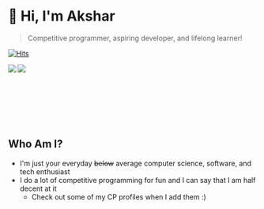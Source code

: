 # 👋 Hi, I'm Akshar
> Competitive programmer, aspiring developer, and lifelong learner!

[![Hits](https://hits.seeyoufarm.com/api/count/incr/badge.svg?url=https%3A%2F%2Fgithub.com%2FnotAkki&count_bg=%233139E7&title_bg=%23111113&icon=github.svg&icon_color=%23E7E7E7&title=Hits&edge_flat=false)](https://hits.seeyoufarm.com)

<!--![Anurag's GitHub stats](https://github-readme-stats.vercel.app/api?username=notAkki&show_icons=true&custom_title=My+Stats&include_all_commits=true&hide_)
--->

<a>
  <img align="left" src="https://github-readme-stats.vercel.app/api?username=notAkki&show_icons=true&custom_title=My+Stats&include_all_commits=true&line_height=20&theme=tokyonight&bg_color=131315"></img>
</a>
<a>
  <img align="left" src="https://github-readme-stats.vercel.app/api/top-langs/?username=notAkki&layout=compact&card_width=220"></img>
</a>

<br />
<br />
<br />
<br />
<br />
<br />
<br />

## Who Am I?
- I'm just your everyday ~~below~~ average computer science, software, and tech enthusiast
- I do a lot of competitive programming for fun and I can say that I am half decent at it
  -  Check out some of my CP profiles when I add them :)
  
<!--

Here are some ideas to get you started:

- 🔭 I’m currently working on ...
- 🌱 I’m currently learning ...
- 👯 I’m looking to collaborate on ...
- 🤔 I’m looking for help with ...
- 💬 Ask me about ...
- 📫 How to reach me: ...
- 😄 Pronouns: ...
- ⚡ Fun fact: ...
-->
